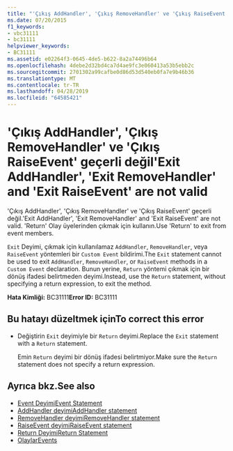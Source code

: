 ```yaml
---
title: "'Çıkış AddHandler', 'Çıkış RemoveHandler' ve 'Çıkış RaiseEvent' geçerli değil"
ms.date: 07/20/2015
f1_keywords:
- vbc31111
- bc31111
helpviewer_keywords:
- BC31111
ms.assetid: e02264f3-0645-4de5-b622-8a2a74496b64
ms.openlocfilehash: 4debe2d32bd4ca7d4ae9fc3e060413a53b5ebb2c
ms.sourcegitcommit: 2701302a99cafbe0d86d53d540eb0fa7e9b46b36
ms.translationtype: MT
ms.contentlocale: tr-TR
ms.lasthandoff: 04/28/2019
ms.locfileid: "64585421"
---
```

# <a name="exit-addhandler-exit-removehandler-and-exit-raiseevent-are-not-valid"></a><span data-ttu-id="46d6b-102">'Çıkış AddHandler', 'Çıkış RemoveHandler' ve 'Çıkış RaiseEvent' geçerli değil</span><span class="sxs-lookup"><span data-stu-id="46d6b-102">'Exit AddHandler', 'Exit RemoveHandler' and 'Exit RaiseEvent' are not valid</span></span>
<span data-ttu-id="46d6b-103">'Çıkış AddHandler', 'Çıkış RemoveHandler' ve 'Çıkış RaiseEvent' geçerli değil.</span><span class="sxs-lookup"><span data-stu-id="46d6b-103">'Exit AddHandler', 'Exit RemoveHandler' and 'Exit RaiseEvent' are not valid.</span></span> <span data-ttu-id="46d6b-104">'Return' Olay üyelerinden çıkmak için kullanın.</span><span class="sxs-lookup"><span data-stu-id="46d6b-104">Use 'Return' to exit from event members.</span></span>  
  
 <span data-ttu-id="46d6b-105">`Exit` Deyimi, çıkmak için kullanılamaz `AddHandler`, `RemoveHandler`, veya `RaiseEvent` yöntemleri bir `Custom Event` bildirimi.</span><span class="sxs-lookup"><span data-stu-id="46d6b-105">The `Exit` statement cannot be used to exit `AddHandler`, `RemoveHandler`, or `RaiseEvent` methods in a `Custom Event` declaration.</span></span> <span data-ttu-id="46d6b-106">Bunun yerine, `Return` yöntemi çıkmak için bir dönüş ifadesi belirtmeden deyimi.</span><span class="sxs-lookup"><span data-stu-id="46d6b-106">Instead, use the `Return` statement, without specifying a return expression, to exit the method.</span></span>  
  
 <span data-ttu-id="46d6b-107">**Hata Kimliği:** BC31111</span><span class="sxs-lookup"><span data-stu-id="46d6b-107">**Error ID:** BC31111</span></span>  
  
## <a name="to-correct-this-error"></a><span data-ttu-id="46d6b-108">Bu hatayı düzeltmek için</span><span class="sxs-lookup"><span data-stu-id="46d6b-108">To correct this error</span></span>  
  
- <span data-ttu-id="46d6b-109">Değiştirin `Exit` deyimiyle bir `Return` deyimi.</span><span class="sxs-lookup"><span data-stu-id="46d6b-109">Replace the `Exit` statement with a `Return` statement.</span></span>  
  
     <span data-ttu-id="46d6b-110">Emin `Return` deyimi bir dönüş ifadesi belirtmiyor.</span><span class="sxs-lookup"><span data-stu-id="46d6b-110">Make sure the `Return` statement does not specify a return expression.</span></span>  
  
## <a name="see-also"></a><span data-ttu-id="46d6b-111">Ayrıca bkz.</span><span class="sxs-lookup"><span data-stu-id="46d6b-111">See also</span></span>

- [<span data-ttu-id="46d6b-112">Event Deyimi</span><span class="sxs-lookup"><span data-stu-id="46d6b-112">Event Statement</span></span>](../../visual-basic/language-reference/statements/event-statement.md)
- [<span data-ttu-id="46d6b-113">AddHandler deyimi</span><span class="sxs-lookup"><span data-stu-id="46d6b-113">AddHandler statement</span></span>](~/docs/visual-basic/language-reference/statements/addhandler-statement.md)
- [<span data-ttu-id="46d6b-114">RemoveHandler deyimi</span><span class="sxs-lookup"><span data-stu-id="46d6b-114">RemoveHandler statement</span></span>](~/docs/visual-basic/language-reference/statements/removehandler-statement.md)
- [<span data-ttu-id="46d6b-115">RaiseEvent deyimi</span><span class="sxs-lookup"><span data-stu-id="46d6b-115">RaiseEvent statement</span></span>](~/docs/visual-basic/language-reference/statements/raiseevent-statement.md)
- [<span data-ttu-id="46d6b-116">Return Deyimi</span><span class="sxs-lookup"><span data-stu-id="46d6b-116">Return Statement</span></span>](../../visual-basic/language-reference/statements/return-statement.md)
- [<span data-ttu-id="46d6b-117">Olaylar</span><span class="sxs-lookup"><span data-stu-id="46d6b-117">Events</span></span>](../../visual-basic/programming-guide/language-features/events/index.md)
